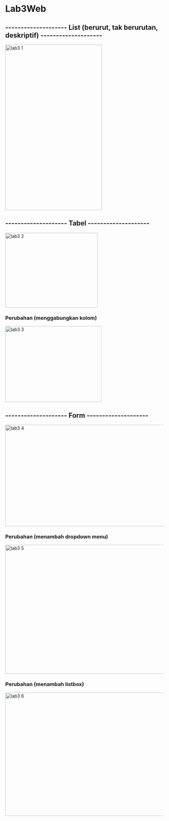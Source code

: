 # Lab3Web
## -------------------- List (berurut, tak berurutan, deskriptif) --------------------
<img width="307" height="525" alt="lab3 1" src="https://github.com/user-attachments/assets/cdcc34f8-ec38-409b-b375-b849fdb1a0fa" />

## -------------------- Tabel --------------------
<img width="293" height="237" alt="lab3 2" src="https://github.com/user-attachments/assets/4e268308-e2d1-47df-a17f-666ad25c91c3" />

### Perubahan (menggabungkan kolom)
<img width="306" height="241" alt="lab3 3" src="https://github.com/user-attachments/assets/9abea0e7-e93d-4b3f-9594-6e4e21b2392f" />

## -------------------- Form --------------------
<img width="655" height="322" alt="lab3 4" src="https://github.com/user-attachments/assets/6ff634ae-d61a-4f03-a227-d13a97bd3d1f" />

### Perubahan (menambah dropdown menu)
<img width="656" height="409" alt="lab3 5" src="https://github.com/user-attachments/assets/2ad4c276-eb60-4b71-a3e1-9117945dd7f5" />

### Perubahan (menambah listbox)
<img width="657" height="391" alt="lab3 6" src="https://github.com/user-attachments/assets/be6b7067-6424-410b-88a5-2c78bf7d52b7" />


